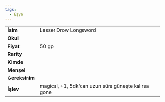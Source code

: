 ```yaml
---
tags:
  - Eşya
---  
```

  
|  |  |  
|---|---|  
| **İsim** | Lesser Drow Longsword|  
| **Okul** | |  
| **Fiyat** | 50 gp|  
| **Rarity** | |  
| **Kimde** | |  
| **Menşei** | |  
| **Gereksinim** | |  
| **İşlev** | magical, +1, 5dk'dan uzun süre güneşte kalırsa gone|  
